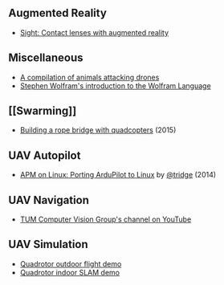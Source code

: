 Augmented Reality
-----------------

* [Sight: Contact lenses with augmented reality](https://www.youtube.com/watch?v=GJKwHAvR4uI)

Miscellaneous
-------------

* [A compilation of animals attacking drones](https://www.youtube.com/watch?v=9F8sPBsR9Lo)
* [Stephen Wolfram's introduction to the Wolfram Language](http://www.youtube.com/watch?v=_P9HqHVPeik)

[[Swarming]]
------------

* [Building a rope bridge with quadcopters](https://www.youtube.com/watch?v=CCDIuZUfETc)
  (2015)

UAV Autopilot
-------------

* [APM on Linux: Porting ArduPilot to Linux](https://www.youtube.com/watch?v=ealH3qP_pBE)
  by [@tridge](https://github.com/tridge) (2014)

UAV Navigation
--------------

* [TUM Computer Vision Group's channel on YouTube](https://www.youtube.com/user/cvprtum/videos)

UAV Simulation
--------------

* [Quadrotor outdoor flight demo](https://www.youtube.com/watch?v=9CGIcc0jeuI)
* [Quadrotor indoor SLAM demo](https://www.youtube.com/watch?v=IJbJbcZVY28)
